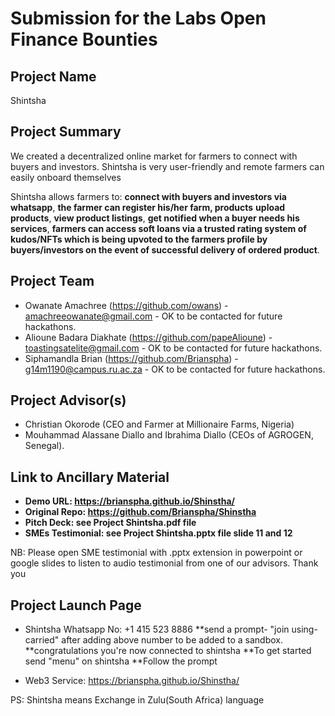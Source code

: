 # Submission for the Labs Open Finance Bounties

## Project Name
Shintsha

## Project Summary
We created a decentralized online market for farmers to connect with buyers and investors. Shintsha is very user-friendly and remote farmers can easily onboard themselves

Shintsha allows farmers to: 
**connect with buyers and investors via whatsapp**, 
**the farmer can register his/her farm, products** 
**upload products**, 
**view product listings**, 
**get notified when a buyer needs his services**, 
**farmers can access soft loans via a trusted rating system of kudos/NFTs which is being upvoted to the farmers profile by buyers/investors on the event of successful delivery of ordered product**.

## Project Team
* Owanate Amachree (https://github.com/owans) - amachreeowanate@gmail.com - OK to be contacted for future hackathons.
* Alioune Badara Diakhate (https://github.com/papeAlioune) - toastingsatelite@gmail.com - OK to be contacted for future hackathons.
* Siphamandla Brian (https://github.com/Brianspha) -  g14m1190@campus.ru.ac.za - OK to be contacted for future hackathons.


## Project Advisor(s)
* Christian Okorode (CEO and Farmer at Millionaire Farms, Nigeria)
* Mouhammad Alassane Diallo and Ibrahima Diallo (CEOs of AGROGEN, Senegal).

## Link to Ancillary Material

- **Demo URL: https://brianspha.github.io/Shinstha/**
- **Original Repo: https://github.com/Brianspha/Shinstha**
- **Pitch Deck: see Project Shintsha.pdf file**
- **SMEs Testimonial: see Project Shintsha.pptx file slide 11 and 12**

NB: Please open SME testimonial with .pptx extension in powerpoint or google slides to listen to audio testimonial from one of our advisors. Thank you

## Project Launch Page

- Shintsha Whatsapp No: +1 415 523 8886 
**send a prompt- "join using-carried" after adding above number to be added to a sandbox.
**congratulations you're now connected to shintsha
**To get started send "menu" on shintsha
**Follow the prompt

- Web3 Service: https://brianspha.github.io/Shinstha/

PS: Shintsha means Exchange in Zulu(South Africa) language